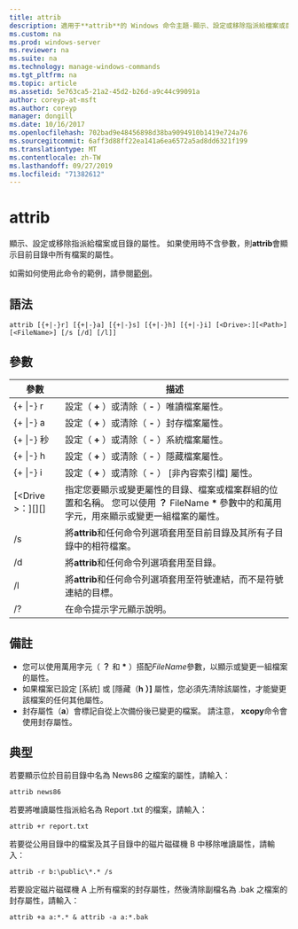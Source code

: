 ```yaml
---
title: attrib
description: 適用于**attrib**的 Windows 命令主題-顯示、設定或移除指派給檔案或目錄的屬性。
ms.custom: na
ms.prod: windows-server
ms.reviewer: na
ms.suite: na
ms.technology: manage-windows-commands
ms.tgt_pltfrm: na
ms.topic: article
ms.assetid: 5e763ca5-21a2-45d2-b26d-a9c44c99091a
author: coreyp-at-msft
ms.author: coreyp
manager: dongill
ms.date: 10/16/2017
ms.openlocfilehash: 702bad9e48456898d38ba9094910b1419e724a76
ms.sourcegitcommit: 6aff3d88ff22ea141a6ea6572a5ad8dd6321f199
ms.translationtype: MT
ms.contentlocale: zh-TW
ms.lasthandoff: 09/27/2019
ms.locfileid: "71382612"
---
```

# <a name="attrib"></a>attrib



顯示、設定或移除指派給檔案或目錄的屬性。 如果使用時不含參數，則**attrib**會顯示目前目錄中所有檔案的屬性。

如需如何使用此命令的範例，請參閱[範例](#BKMK_examples)。

## <a name="syntax"></a>語法

```
attrib [{+|-}r] [{+|-}a] [{+|-}s] [{+|-}h] [{+|-}i] [<Drive>:][<Path>][<FileName>] [/s [/d] [/l]]
```

## <a name="parameters"></a>參數

|參數|描述|
|---------|-----------|
|{+ \|-} r|設定（ **+** ）或清除（ **-** ）唯讀檔案屬性。|
|{+ \|-} a|設定（ **+** ）或清除（ **-** ）封存檔案屬性。|
|{+ \|-} 秒|設定（ **+** ）或清除（ **-** ）系統檔案屬性。|
|{+ \|-} h|設定（ **+** ）或清除（ **-** ）隱藏檔案屬性。|
|{+ \|-} i|設定（ **+** ）或清除（ **-** ） [非內容索引檔] 屬性。|
|[\<Drive >：][<Path>][<FileName>]|指定您要顯示或變更屬性的目錄、檔案或檔案群組的位置和名稱。 您可以使用 **？** FileName **&#42;** 參數中的和萬用字元，用來顯示或變更一組檔案的屬性。|
|/s|將**attrib**和任何命令列選項套用至目前目錄及其所有子目錄中的相符檔案。|
|/d|將**attrib**和任何命令列選項套用至目錄。|
|/l|將**attrib**和任何命令列選項套用至符號連結，而不是符號連結的目標。|
|/?|在命令提示字元顯示說明。|

## <a name="remarks"></a>備註

-   您可以使用萬用字元（ **？** 和 **&#42;** ）搭配*FileName*參數，以顯示或變更一組檔案的屬性。
-   如果檔案已設定 [系統] 或 [隱藏（**h** **）]** 屬性，您必須先清除該屬性，才能變更該檔案的任何其他屬性。
-   封存屬性（**a**）會標記自從上次備份後已變更的檔案。 請注意， **xcopy**命令會使用封存屬性。

## <a name="BKMK_examples"></a>典型

若要顯示位於目前目錄中名為 News86 之檔案的屬性，請輸入：
```
attrib news86 
```
若要將唯讀屬性指派給名為 Report .txt 的檔案，請輸入：
```
attrib +r report.txt 
```
若要從公用目錄中的檔案及其子目錄中的磁片磁碟機 B 中移除唯讀屬性，請輸入：
```
attrib -r b:\public\*.* /s 
```
若要設定磁片磁碟機 A 上所有檔案的封存屬性，然後清除副檔名為 .bak 之檔案的封存屬性，請輸入：
```
attrib +a a:*.* & attrib -a a:*.bak 
```

